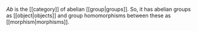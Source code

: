 _Ab_ is the [[category]] of abelian [[group|groups]].  So, it has abelian groups as [[object|objects]] and group homomorphisms between these as [[morphism|morphisms]]. 